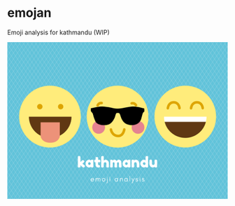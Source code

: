 # emojan
Emoji analysis for kathmandu (WIP)

![](https://github.com/ayushsubedi/emojan/blob/main/assets/feature.png)
